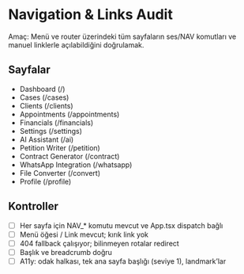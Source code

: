 # Navigation & Links Audit

Amaç: Menü ve router üzerindeki tüm sayfaların ses/NAV komutları ve manuel linklerle açılabildiğini doğrulamak.

## Sayfalar

- Dashboard (/)
- Cases (/cases)
- Clients (/clients)
- Appointments (/appointments)
- Financials (/financials)
- Settings (/settings)
- AI Assistant (/ai)
- Petition Writer (/petition)
- Contract Generator (/contract)
- WhatsApp Integration (/whatsapp)
- File Converter (/convert)
- Profile (/profile)

## Kontroller

- [ ] Her sayfa için NAV_* komutu mevcut ve App.tsx dispatch bağlı
- [ ] Menü öğesi / Link mevcut; kırık link yok
- [ ] 404 fallback çalışıyor; bilinmeyen rotalar redirect
- [ ] Başlık ve breadcrumb doğru
- [ ] A11y: odak halkası, tek ana sayfa başlığı (seviye 1), landmark’lar
